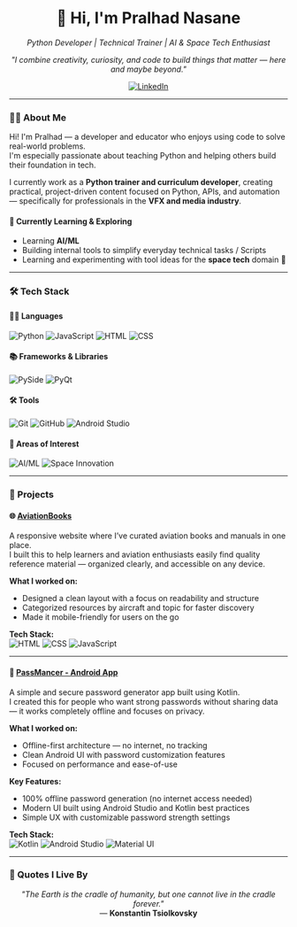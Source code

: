 <h1 align="center">👋 Hi, I'm Pralhad Nasane</h1>
<p align="center">
  <em>Python Developer | Technical Trainer | AI & Space Tech Enthusiast</em>
</p>

<p align="center">
  <em>"I combine creativity, curiosity, and code to build things that matter — here and maybe beyond."</em>
</p>

<p align="center">
  <a href="https://in.linkedin.com/in/pralhadnasane" target="_blank">
    <img src="https://img.shields.io/badge/LinkedIn-Pralhad%20Nasane-blue?style=for-the-badge&logo=linkedin" alt="LinkedIn">
  </a>
</p>

---

### 🧑‍💼 About Me

Hi! I'm Pralhad — a developer and educator who enjoys using code to solve real-world problems.  
I'm especially passionate about teaching Python and helping others build their foundation in tech.

I currently work as a **Python trainer and curriculum developer**, creating practical, project-driven content focused on Python, APIs, and automation — specifically for professionals in the **VFX and media industry**.

#### 🔭 Currently Learning & Exploring

- Learning **AI/ML**  
- Building internal tools to simplify everyday technical tasks / Scripts
- Learning and experimenting with tool ideas for the **space tech** domain 🚀

---

### 🛠️ Tech Stack

#### 👨‍💻 Languages
![Python](https://img.shields.io/badge/Python-3776AB?style=flat-square&logo=python&logoColor=white)
![JavaScript](https://img.shields.io/badge/JavaScript-F7DF1E?style=flat-square&logo=javascript&logoColor=black)
![HTML](https://img.shields.io/badge/HTML5-E34F26?style=flat-square&logo=html5&logoColor=white)
![CSS](https://img.shields.io/badge/CSS3-1572B6?style=flat-square&logo=css3&logoColor=white)

#### 📚 Frameworks & Libraries
![PySide](https://img.shields.io/badge/PySide-20232A?style=flat-square&logo=qt&logoColor=white)
![PyQt](https://img.shields.io/badge/PyQt-41CD52?style=flat-square&logo=qt&logoColor=white)

#### 🛠 Tools
![Git](https://img.shields.io/badge/Git-F05032?style=flat-square&logo=git&logoColor=white)
![GitHub](https://img.shields.io/badge/GitHub-181717?style=flat-square&logo=github)
![Android Studio](https://img.shields.io/badge/Android%20Studio-3DDC84?style=flat-square&logo=android-studio&logoColor=white)

#### 🎯 Areas of Interest
![AI/ML](https://img.shields.io/badge/AI%2FML-black?style=flat-square&logo=ai&logoColor=white)
![Space Innovation](https://img.shields.io/badge/Space%20Tech-blue?style=flat-square)

---

### 🚀 Projects

#### 🌐 [AviationBooks](https://github.com/Pralhad-Nasane/AviationBooks)  
A responsive website where I’ve curated aviation books and manuals in one place.  
I built this to help learners and aviation enthusiasts easily find quality reference material — organized clearly, and accessible on any device.

**What I worked on:**  
- Designed a clean layout with a focus on readability and structure  
- Categorized resources by aircraft and topic for faster discovery  
- Made it mobile-friendly for users on the go  

**Tech Stack:**  
![HTML](https://img.shields.io/badge/HTML5-E34F26?style=flat-square&logo=html5&logoColor=white)
![CSS](https://img.shields.io/badge/CSS3-1572B6?style=flat-square&logo=css3&logoColor=white)
![JavaScript](https://img.shields.io/badge/JavaScript-F7DF1E?style=flat-square&logo=javascript&logoColor=black)

---

#### 📱 [PassMancer - Android App](https://play.google.com/store/apps/details?id=com.passmancer.android&hl=en&pli=1)  
A simple and secure password generator app built using Kotlin.  
I created this for people who want strong passwords without sharing data — it works completely offline and focuses on privacy.

**What I worked on:**
- Offline-first architecture — no internet, no tracking  
- Clean Android UI with password customization features  
- Focused on performance and ease-of-use

**Key Features:**
- 100% offline password generation (no internet access needed)
- Modern UI built using Android Studio and Kotlin best practices
- Simple UX with customizable password strength settings

**Tech Stack:**  
![Kotlin](https://img.shields.io/badge/Kotlin-0095D5?style=flat-square&logo=kotlin&logoColor=white)
![Android Studio](https://img.shields.io/badge/Android%20Studio-3DDC84?style=flat-square&logo=android-studio&logoColor=white)
![Material UI](https://img.shields.io/badge/Material%20Design-757575?style=flat-square&logo=material-design&logoColor=white)

---

### 🧠 Quotes I Live By

<p align="center">
  <em>"The Earth is the cradle of humanity, but one cannot live in the cradle forever."</em><br>
  — <strong>Konstantin Tsiolkovsky</strong>
</p>
